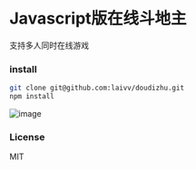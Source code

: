 # Javascript版在线斗地主
支持多人同时在线游戏
### install
```sh
git clone git@github.com:laivv/doudizhu.git
npm install
```
![image](https://raw.githubusercontent.com/laivv/doudizhu/master/static/images/game.jpg)
### License
MIT